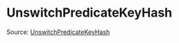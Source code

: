 # UnswitchPredicateKeyHash

Source: [UnswitchPredicateKeyHash](../../../csrc/predicate_compute.h#L171)
